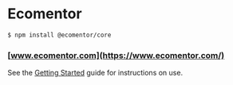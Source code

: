# Ecomentor

```bash
$ npm install @ecomentor/core
```

### [www.ecomentor.com](https://www.ecomentor.com/)

See the [Getting Started](https://www.ecomentor.com/docs/getting-started/) guide for instructions on use.
